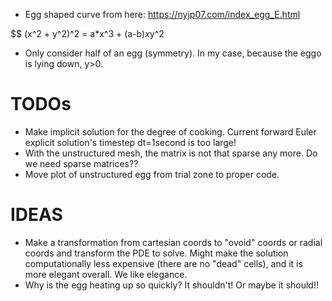 - Egg shaped curve from here: https://nyjp07.com/index_egg_E.html

$$
(x^2 + y^2)^2 = a*x^3 + (a-b)*x*y^2

- Only consider half of an egg (symmetry). In my case, because the eggo is lying down, y>0.

# TODOs
- Make implicit solution for the degree of cooking. Current forward Euler explicit solution's timestep dt=1second is too large!
- With the unstructured mesh, the matrix is not that sparse any more. Do we need sparse matrices??
- Move plot of unstructured egg from trial zone to proper code.
# IDEAS
- Make a transformation from cartesian coords to "ovoid" coords or radial coords and transform the PDE to solve. Might make the solution computationally less expensive (there are no "dead" cells), and it is more elegant overall. We like elegance.
- Why is the egg heating up so quickly? It shouldn't! Or maybe it should!!
